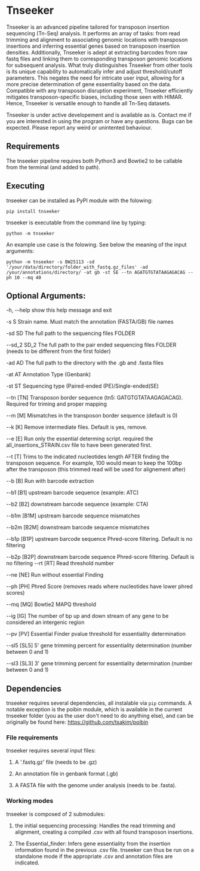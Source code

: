 # Tnseeker
Tnseeker is an advanced pipeline tailored for transposon insertion sequencing (Tn-Seq) analysis. It performs an array of tasks: from read trimming and alignment to associating genomic locations with transposon insertions and inferring essential genes based on transposon insertion densities. Additionally, Tnseeker is adept at extracting barcodes from raw fastq files and linking them to corresponding transposon genomic locations for subsequent analysis. What truly distinguishes Tnseeker from other tools is its unique capability to automatically infer and adjust threshold/cutoff parameters. This negates the need for intricate user input, allowing for a more precise determination of gene essentiality based on the data. Compatible with any transposon disruption experiment, Tnseeker efficiently mitigates transposon-specific biases, including those seen with HIMAR. Hence, Tnseeker is versatile enough to handle all Tn-Seq datasets.

Tnseeker is under active developement and is available as is. Contact me if you are interested in using the program or have any questions. Bugs can be expected. Please report any weird or unintented behaviour. 

## Requirements
The tnseeker pipeline requires both Python3 and Bowtie2 to be callable from the terminal (and added to path). 

## Executing 
tnseeker can be installed as PyPI module with the folowing:

`pip install tnseeker`

tnseeker is executable from the command line by typing:

`python -m tnseeker`

An example use case is the folowing. See below the meaning of the input arguments:

`python -m tnseeker -s BW25113 -sd '/your/data/directory/folder_with_fastq.gz_files' -ad /your/annotations/directory/ -at gb -st SE --tn AGATGTGTATAAGAGACAG --ph 10 --mq 40`

## Optional Arguments:

  -h, --help   show this help message and exit

  -s S         Strain name. Must match the annotation (FASTA/GB) file
               names

  -sd SD       The full path to the sequencing files FOLDER

  --sd_2 SD_2  The full path to the pair ended sequencing files FOLDER (needs
               to be different from the first folder)

  -ad AD       The full path to the directory with the .gb and .fasta files

  -at AT       Annotation Type (Genbank)

  -st ST       Sequencing type (Paired-ended (PE)/Single-ended(SE)

  --tn [TN]    Transposon border sequence (tn5: GATGTGTATAAGAGACAG). Required for triming and proper mapping

  --m [M]      Mismatches in the transposon border sequence (default is 0)

  --k [K]      Remove intermediate files. Default is yes, remove.

  --e [E]      Run only the essential determing script. required the
               all_insertions_STRAIN.csv file to have been generated first.

  --t [T]      Trims to the indicated nucleotides length AFTER finding the
               transposon sequence. For example, 100 would mean to keep the
               100bp after the transposon (this trimmed read will be used for
               alignement after)

  --b [B]      Run with barcode extraction

  --b1 [B1]    upstream barcode sequence (example: ATC)

  --b2 [B2]    downstream barcode sequence (example: CTA)

  --b1m [B1M]  upstream barcode sequence mismatches

  --b2m [B2M]  downstream barcode sequence mismatches

  --b1p [B1P]  upstream barcode sequence Phred-score filtering. Default is no
               filtering

  --b2p [B2P]  downstream barcode sequence Phred-score filtering. Default is
               no filtering
  --rt [RT]    Read threshold number

  --ne [NE]    Run without essential Finding

  --ph [PH]    Phred Score (removes reads where nucleotides have lower phred
               scores)

  --mq [MQ]    Bowtie2 MAPQ threshold

  --ig [IG]    The number of bp up and down stream of any gene to be
               considered an intergenic region

  --pv [PV]    Essential Finder pvalue threshold for essentiality
               determination

  --sl5 [SL5]  5' gene trimming percent for essentiality determination (number
               between 0 and 1)

  --sl3 [SL3]  3' gene trimming percent for essentiality determination (number
               between 0 and 1)
               
## Dependencies

tnseeker requires several dependencies, all instalable via `pip` commands.
A notable exception is the poibin module, which is available in the current tnseeker folder (you as the user don't need to do anything else), and can be originally be found here: https://github.com/tsakim/poibin

### File requirements

tnseeker requires several input files:

 1. A '.fastq.gz' file (needs to be .gz)
 
 2. An annotation file in genbank format (.gb)
 
 3. A FASTA file with the genome under analysis (needs to be .fasta).


### Working modes

tnseeker is composed of 2 submodules: 

1. the initial sequencing processing: Handles the read trimming and alignment, creating a compiled .csv with all found transposon insertions.

2. The Essential_finder: Infers gene essentiality from the insertion information found in the previous .csv file. tnseeker can thus be run on a standalone mode if the appropriate .csv and annotation files are indicated. 
